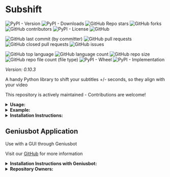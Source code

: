 # Subshift

![PyPI - Version](https://img.shields.io/pypi/v/subshift)
![PyPI - Downloads](https://img.shields.io/pypi/dd/subshift)
![GitHub Repo stars](https://img.shields.io/github/stars/Knuckles-Team/subshift)
![GitHub forks](https://img.shields.io/github/forks/Knuckles-Team/subshift)
![GitHub contributors](https://img.shields.io/github/contributors/Knuckles-Team/subshift)
![PyPI - License](https://img.shields.io/pypi/l/subshift)
![GitHub](https://img.shields.io/github/license/Knuckles-Team/subshift)

![GitHub last commit (by committer)](https://img.shields.io/github/last-commit/Knuckles-Team/subshift)
![GitHub pull requests](https://img.shields.io/github/issues-pr/Knuckles-Team/subshift)
![GitHub closed pull requests](https://img.shields.io/github/issues-pr-closed/Knuckles-Team/subshift)
![GitHub issues](https://img.shields.io/github/issues/Knuckles-Team/subshift)

![GitHub top language](https://img.shields.io/github/languages/top/Knuckles-Team/subshift)
![GitHub language count](https://img.shields.io/github/languages/count/Knuckles-Team/subshift)
![GitHub repo size](https://img.shields.io/github/repo-size/Knuckles-Team/subshift)
![GitHub repo file count (file type)](https://img.shields.io/github/directory-file-count/Knuckles-Team/subshift)
![PyPI - Wheel](https://img.shields.io/pypi/wheel/subshift)
![PyPI - Implementation](https://img.shields.io/pypi/implementation/subshift)

*Version: 0.10.3*

A handy Python library to shift your subtitles +/- seconds, so they align with your video

This repository is actively maintained - Contributions are welcome!

<details>
  <summary><b>Usage:</b></summary>

| Short Flag | Long Flag | Description              |
| --- | ------|--------------------------|
| -h | --help | See Usage                |
| -f | --file | Subtitle File            |
| -m | --mode | + / -                    |
| -t | --time | Time in seconds to shift |

</details>

<details>
  <summary><b>Example:</b></summary>

```bash
subshift --file English.srt --mode + --time 5
```

</details>

<details>
  <summary><b>Installation Instructions:</b></summary>

Install Python Package

```bash
python -m pip install subshift
```

</details>



## Geniusbot Application

Use with a GUI through Geniusbot

Visit our [GitHub](https://github.com/Knuckles-Team/geniusbot) for more information

<details>
  <summary><b>Installation Instructions with Geniusbot:</b></summary>

Install Python Package

```bash
python -m pip install geniusbot
```

</details>


<details>
  <summary><b>Repository Owners:</b></summary>


<img width="100%" height="180em" src="https://github-readme-stats.vercel.app/api?username=Knucklessg1&show_icons=true&hide_border=true&&count_private=true&include_all_commits=true" />

![GitHub followers](https://img.shields.io/github/followers/Knucklessg1)
![GitHub User's stars](https://img.shields.io/github/stars/Knucklessg1)
</details>
